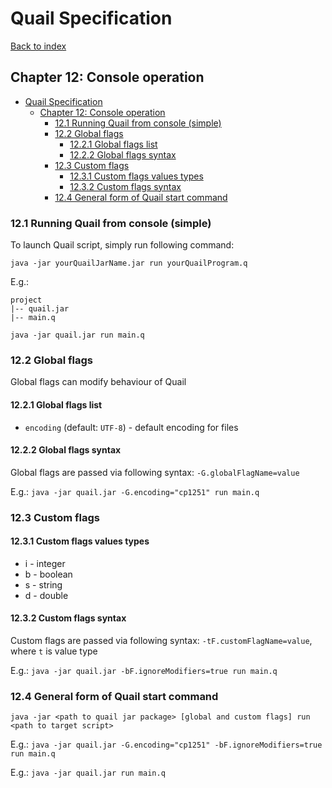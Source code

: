 # Quail Specification
[Back to index](index.md)

## Chapter 12: Console operation

<!-- TOC -->
* [Quail Specification](#quail-specification)
  * [Chapter 12: Console operation](#chapter-12-console-operation)
    * [12.1 Running Quail from console (simple)](#121-running-quail-from-console-simple)
    * [12.2 Global flags](#122-global-flags)
      * [12.2.1 Global flags list](#1221-global-flags-list)
      * [12.2.2 Global flags syntax](#1222-global-flags-syntax)
    * [12.3 Custom flags](#123-custom-flags)
      * [12.3.1 Custom flags values types](#1231-custom-flags-values-types)
      * [12.3.2 Custom flags syntax](#1232-custom-flags-syntax)
    * [12.4 General form of Quail start command](#124-general-form-of-quail-start-command)
<!-- TOC -->

### 12.1 Running Quail from console (simple)
To launch Quail script, simply run following command:
```
java -jar yourQuailJarName.jar run yourQuailProgram.q
```
E.g.:
```
project
|-- quail.jar
|-- main.q

java -jar quail.jar run main.q
```

### 12.2 Global flags

Global flags can modify behaviour of Quail

#### 12.2.1 Global flags list
* `encoding` (default: `UTF-8`) - default encoding for files

#### 12.2.2 Global flags syntax
Global flags are passed via following syntax:
`-G.globalFlagName=value`

E.g.: `java -jar quail.jar -G.encoding="cp1251" run main.q`

### 12.3 Custom flags

#### 12.3.1 Custom flags values types
* i - integer
* b - boolean
* s - string
* d - double

#### 12.3.2 Custom flags syntax
Custom flags are passed via following syntax:
`-tF.customFlagName=value`, where `t` is value type

E.g.: `java -jar quail.jar -bF.ignoreModifiers=true run main.q`

### 12.4 General form of Quail start command
```
java -jar <path to quail jar package> [global and custom flags] run <path to target script>
```

E.g.: `java -jar quail.jar -G.encoding="cp1251" -bF.ignoreModifiers=true run main.q`

E.g.: `java -jar quail.jar run main.q`